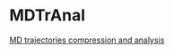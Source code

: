 # MDTrAnal
[MD trajectories compression and analysis](https://confluence.exascaleproject.org/download/attachments/24187396/Data%20reduction%20for%20the%20NWChemEx%20project5.docx?version=1&modificationDate=1490915182000&api=v2)
